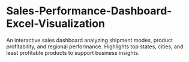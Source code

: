 # Sales-Performance-Dashboard-Excel-Visualization
An interactive sales dashboard analyzing shipment modes, product profitability, and regional performance. Highlights top states, cities, and least profitable products to support business insights.
